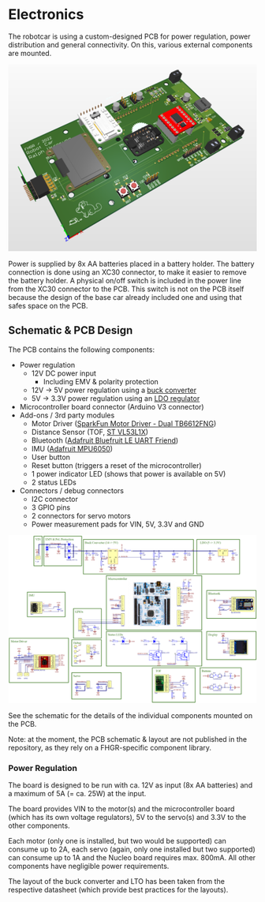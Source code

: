 # Electronics
The robotcar is using a custom-designed PCB for power regulation, power distribution and general connectivity.
On this, various external components are mounted.

![3D View of the PCB](img/pcb-3d-view.png)

Power is supplied by 8x AA batteries placed in a battery holder. The battery connection is done using an XC30 connector,
to make it easier to remove the battery holder.
A physical on/off switch is included in the power line from the XC30 connector to the PCB.
This switch is not on the PCB itself because the design of the base car already included one and using that safes space on the PCB.

## Schematic & PCB Design
The PCB contains the following components:
* Power regulation
    * 12V DC power input
        * Including EMV & polarity protection
    * 12V -> 5V power regulation using a [buck converter](https://en.wikipedia.org/wiki/Buck_converter)
    * 5V -> 3.3V power regulation using an [LDO regulator](https://en.wikipedia.org/wiki/Low-dropout_regulator)
* Microcontroller board connector (Arduino V3 connector)
* Add-ons / 3rd party modules
    * Motor Driver ([SparkFun Motor Driver - Dual TB6612FNG](https://www.sparkfun.com/products/14450))
    * Distance Sensor (TOF, [ST VL53L1X](https://www.st.com/en/imaging-and-photonics-solutions/vl53l1x.html))
    * Bluetooth ([Adafruit Bluefruit LE UART Friend](https://learn.adafruit.com/introducing-the-adafruit-bluefruit-le-uart-friend))
    * IMU ([Adafruit MPU6050](https://learn.adafruit.com/mpu6050-6-dof-accelerometer-and-gyro))
    * User button
    * Reset button (triggers a reset of the microcontroller)
    * 1 power indicator LED (shows that power is available on 5V)
    * 2 status LEDs
* Connectors / debug connectors
    * I2C connector
    * 3 GPIO pins
    * 2 connectors for servo motors
    * Power measurement pads for VIN, 5V, 3.3V and GND

![PCB Schematic](img/pcb-schematic.png)

See the schematic for the details of the individual components mounted on the PCB.

Note: at the moment, the PCB schematic & layout are not published in the repository, as they rely on a FHGR-specific component library.

### Power Regulation
The board is designed to be run with ca. 12V as input (8x AA batteries) and a maximum of 5A (= ca. 25W) at the input.

The board provides VIN to the motor(s) and the microcontroller board (which has its own voltage regulators),
5V to the servo(s) and 3.3V to the other components.

Each motor (only one is installed, but two would be supported) can consume up to 2A, each servo (again, only one
installed but two supported) can consume up to 1A and the Nucleo board requires max. 800mA. All other components have
negligible power requirements.

The layout of the buck converter and LTO has been taken from the respective datasheet (which provide best practices for the layouts).

